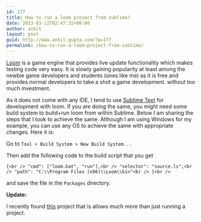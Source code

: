 ```yaml
---
id: 177
title: How to run a loom project from sublime?
date: 2013-03-12T02:47:32+00:00
author: ankit
layout: post
guid: http://www.ankit-gupta.com/?p=177
permalink: /how-to-run-a-loom-project-from-sublime/
---
```

[Loom](http://theengine.co/) is a game engine that provides live update functionality which makes testing code very easy. It is slowly gaining popularity at least among the newbie game developers and students (ones like me) as it is free and provides normal developers to take a shot a game development. without too much investment.

As it does not come with any IDE, I tend to use [Sublime Text](http://www.sublimetext.com/) for development with loom. If you are doing the same, you might need some build system to build+run loom from within Sublime. Below I am sharing the steps that I took to achieve the same. Although I am using Windows for my example, you can use any OS to achieve the same with appropriate changes. Here it is:

Go to `Tool > Build System > New Build System...`

Then add the following code to the build script that you get

`{<br />
"cmd": ["loom.bat", "run"],<br />
"selector": "source.ls",<br />
"path": "C:\\Program Files (x86)\\Loom\\bin"<br />
}<br />
` 

and save the file in the `Packages` directory.

**Update:**

I recently found [this](https://github.com/ambethia/Sublime-Loom) project that is allows much more than just running a project.